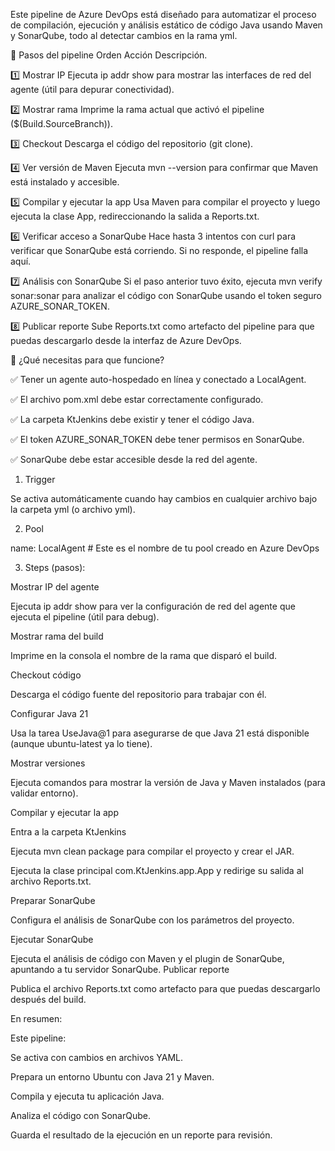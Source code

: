 Este pipeline de Azure DevOps está diseñado para automatizar el proceso de compilación, ejecución y análisis estático de código Java usando Maven y SonarQube, todo al detectar cambios en la rama yml.

🔧 Pasos del pipeline
Orden	Acción	Descripción.

1️⃣	Mostrar IP	Ejecuta ip addr show para mostrar las interfaces de red del agente (útil para depurar conectividad).

2️⃣	Mostrar rama	Imprime la rama actual que activó el pipeline ($(Build.SourceBranch)).

3️⃣	Checkout	Descarga el código del repositorio (git clone).

4️⃣	Ver versión de Maven	Ejecuta mvn --version para confirmar que Maven está instalado y accesible.

5️⃣	Compilar y ejecutar la app	Usa Maven para compilar el proyecto y luego ejecuta la clase App, redireccionando la salida a Reports.txt.

6️⃣	Verificar acceso a SonarQube	Hace hasta 3 intentos con curl para verificar que SonarQube está corriendo. Si no responde, el pipeline falla aquí.

7️⃣	Análisis con SonarQube	Si el paso anterior tuvo éxito, ejecuta mvn verify sonar:sonar para analizar el código con SonarQube usando el token seguro AZURE_SONAR_TOKEN.

8️⃣	Publicar reporte	Sube Reports.txt como artefacto del pipeline para que puedas descargarlo desde la interfaz de Azure DevOps.

🧩 ¿Qué necesitas para que funcione?

✅ Tener un agente auto-hospedado en línea y conectado a LocalAgent.

✅ El archivo pom.xml debe estar correctamente configurado.

✅ La carpeta KtJenkins debe existir y tener el código Java.

✅ El token AZURE_SONAR_TOKEN debe tener permisos en SonarQube.

✅ SonarQube debe estar accesible desde la red del agente.

1. Trigger

Se activa automáticamente cuando hay cambios en cualquier archivo bajo la carpeta yml (o archivo yml).

2. Pool

  name: LocalAgent # Este es el nombre de tu pool creado en Azure DevOps

3. Steps (pasos):

Mostrar IP del agente

Ejecuta ip addr show para ver la configuración de red del agente que ejecuta el pipeline (útil para debug).

Mostrar rama del build

Imprime en la consola el nombre de la rama que disparó el build.

Checkout código

Descarga el código fuente del repositorio para trabajar con él.

Configurar Java 21

Usa la tarea UseJava@1 para asegurarse de que Java 21 está disponible (aunque ubuntu-latest ya lo tiene).

Mostrar versiones

Ejecuta comandos para mostrar la versión de Java y Maven instalados (para validar entorno).

Compilar y ejecutar la app

Entra a la carpeta KtJenkins

Ejecuta mvn clean package para compilar el proyecto y crear el JAR.

Ejecuta la clase principal com.KtJenkins.app.App y redirige su salida al archivo Reports.txt.

Preparar SonarQube

Configura el análisis de SonarQube con los parámetros del proyecto.

Ejecutar SonarQube

Ejecuta el análisis de código con Maven y el plugin de SonarQube, apuntando a tu servidor SonarQube.
Publicar reporte

Publica el archivo Reports.txt como artefacto para que puedas descargarlo después del build.

En resumen:

Este pipeline:

Se activa con cambios en archivos YAML.

Prepara un entorno Ubuntu con Java 21 y Maven.

Compila y ejecuta tu aplicación Java.

Analiza el código con SonarQube.

Guarda el resultado de la ejecución en un reporte para revisión.
